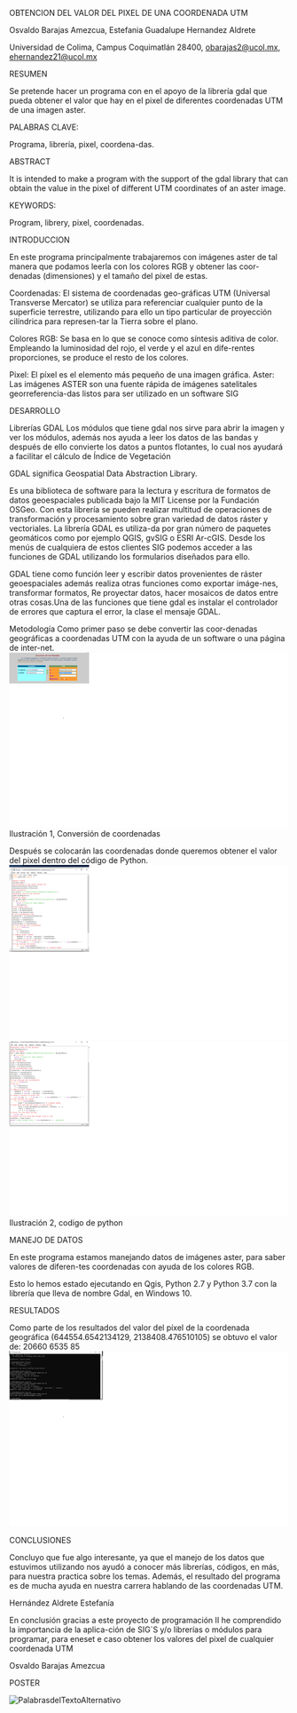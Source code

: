 OBTENCION DEL VALOR DEL PIXEL DE UNA COORDENADA UTM

Osvaldo Barajas Amezcua, Estefania Guadalupe Hernandez Aldrete

Universidad de Colima, Campus Coquimatlán 28400, obarajas2@ucol.mx, ehernandez21@ucol.mx

RESUMEN

Se pretende hacer un programa con en el apoyo de la librería gdal que pueda 
obtener el valor que hay en el pixel de diferentes coordenadas UTM de una imagen aster.

PALABRAS CLAVE: 

Programa, librería, pixel, coordena-das.

ABSTRACT

It is intended to make a program with the support of the gdal library that 
can obtain the value in the pixel of different UTM coordinates of an aster image.

KEYWORDS: 

Program, librery, pixel, coordenadas.


INTRODUCCION

En este programa principalmente trabajaremos con imágenes aster de tal manera que podamos 
leerla con los colores RGB y obtener las coor-denadas (dimensiones) y el tamaño del pixel de estas.

Coordenadas: El sistema de coordenadas geo-gráficas UTM (Universal Transverse Mercator) se
utiliza para referenciar cualquier punto de la superficie terrestre, utilizando para ello 
un tipo particular de proyección cilíndrica para represen-tar la Tierra sobre el plano.

Colores RGB: Se basa en lo que se conoce como síntesis aditiva de color. Empleando la luminosidad 
del rojo, el verde y el azul en dife-rentes proporciones, se produce el resto de los colores.

Pixel: El píxel es el elemento más pequeño de una imagen gráfica.
Aster: Las imágenes ASTER son una fuente rápida de imágenes satelitales 
georreferencia-das listos para ser utilizado en un software SIG

DESARROLLO

Librerías
GDAL 
Los módulos que tiene gdal nos sirve para abrir la imagen y ver los módulos, además nos ayuda 
a leer los datos de las bandas y después de ello convierte los datos a puntos flotantes, lo 
cual nos ayudará a facilitar el cálculo de Índice de Vegetación 

GDAL significa Geospatial Data Abstraction Library.

Es una biblioteca de software para la lectura y escritura de formatos de datos geoespaciales 
publicada bajo la MIT License por la Fundación OSGeo. Con esta librería se pueden realizar multitud 
de operaciones de transformación y procesamiento sobre gran variedad de datos ráster y vectoriales. 
La librería GDAL es utiliza-da por gran número de paquetes geomáticos como por ejemplo QGIS, gvSIG o 
ESRI Ar-cGIS. Desde los menús de cualquiera de estos clientes SIG podemos acceder a las funciones de 
GDAL utilizando los formularios diseñados para ello.

GDAL tiene como función leer y escribir datos provenientes de ráster geoespaciales además realiza 
otras funciones como exportar imáge-nes, transformar formatos, Re proyectar datos, hacer mosaicos de 
datos entre otras cosas.Una de las funciones que tiene gdal es instalar el controlador de errores que 
captura el error, la clase el mensaje GDAL. 

Metodología
Como primer paso se debe convertir las coor-denadas geográficas a coordenadas UTM con la ayuda de un 
software o una página de inter-net.
 ![PalabrasdelTextoAlternativo](https://github.com/Osvaldo-Barajas/VALOR-DE-PIXEL/blob/master/IMAGENES/UTM.png)
Ilustración 1, Conversión de coordenadas

Después se colocarán las coordenadas donde queremos obtener el valor del pixel dentro del código de Python.
![PalabrasdelTextoAlternativo](https://github.com/Osvaldo-Barajas/VALOR-DE-PIXEL/blob/master/IMAGENES/CODIGO.png)
![PalabrasdelTextoAlternativo](https://github.com/Osvaldo-Barajas/VALOR-DE-PIXEL/blob/master/IMAGENES/CODIGO2.png)
Ilustración 2, codigo de python

MANEJO DE DATOS	

En este programa estamos manejando datos de imágenes aster, para saber valores de diferen-tes coordenadas con 
ayuda de los colores RGB.

Esto lo hemos estado ejecutando en Qgis, Python 2.7 y Python 3.7 con la librería que lleva de nombre 
Gdal, en Windows 10.

RESULTADOS

Como parte de los resultados del valor del píxel de la coordenada geográfica (644554.6542134129, 2138408.476510105) 
se obtuvo el valor de:
20660	6535	85
![PalabrasdelTextoAlternativo](https://github.com/Osvaldo-Barajas/VALOR-DE-PIXEL/blob/master/IMAGENES/RESULTADOS.png)

CONCLUSIONES

Concluyo que fue algo interesante, ya que el manejo de los datos que estuvimos utilizando nos ayudó a 
conocer más librerías, códigos, en más, para nuestra practica sobre los temas.
Además, el resultado del programa es de mucha ayuda en nuestra carrera hablando de las coordenadas UTM.

Hernández Aldrete Estefanía

En conclusión gracias a este proyecto de programación II he comprendido la importancia de la aplica-ción de 
SIG´S y/o librerías o módulos para programar, para eneset e caso obtener los valores del pixel de cualquier 
coordenada UTM

Osvaldo Barajas Amezcua

POSTER

![PalabrasdelTextoAlternativo](https://github.com/Osvaldo-Barajas/VALOR-DE-PIXEL/blob/master/IMAGENES/Obtenci%C3%B3n%20del%20valor%20del%20pixel%20de%20una%20coordenada%20UTM_POSTER1.png)



